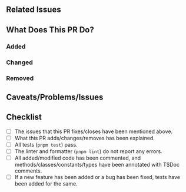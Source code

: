<!--
	Hi there! Thanks for contributing! Please fill in this template to help us
	review and merge the PR as quickly and easily as possible!
-->

## Related Issues

<!--
	If this is a bug fix, or adds a feature mentioned in another issue, mention
	it as follows:

	- Closes #10
	- Fixes #15
-->

## What Does This PR Do?

<!--
	Explain what has been added/changed/removed, in
	[keepachangelog.com](https://keepachangelog.com) style.
-->

### Added

<!--
	- Added a new method on the limiter object to reset the count for a certain IP [#10]
-->

### Changed

<!--
	- Deprecated `global` option
	- Fixed test for deprecated options [#15]
-->

### Removed

<!--
	- Removed deprecated `headers` option
-->

## Caveats/Problems/Issues

<!--
	Any weird code/problems you faced while making this PR. Feel free to ask for
	help with anything, especially if it's your first time contributing!
-->

## Checklist

- [ ] The issues that this PR fixes/closes have been mentioned above.
- [ ] What this PR adds/changes/removes has been explained.
- [ ] All tests (`pnpm test`) pass.
- [ ] The linter and formatter (`pnpm lint`) do not report any errors.
- [ ] All added/modified code has been commented, and
      methods/classes/constants/types have been annotated with TSDoc comments.
- [ ] If a new feature has been added or a bug has been fixed, tests have been
      added for the same.
